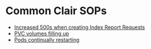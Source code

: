 # Common Clair SOPs

- [Increased 500s when creating Index Report Requests](indexer_500s.md)
- [PVC volumes filling up](volumes_filling.md)
- [Pods continually restarting](pods_restarting.md)